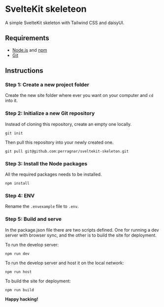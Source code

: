# SvelteKit skeleteon

A simple SvelteKit skeleton with Tailwind CSS and daisyUI.

## Requirements

- [Node.js](https://nodejs.org/en/) and [npm](https://www.npmjs.com/)
- [Git](https://git-scm.com/)

## Instructions

### Step 1: Create a new project folder

Create the new site folder where ever you want on your computer and `cd` into it.

### Step 2: Initialize a new Git repository

Instead of cloning this repository, create an empty one locally.

```
git init
```

Then pull this repository into your newly created one.

```
git pull git@github.com:perragnar/sveltekit-skeleton.git
```

### Step 3: Install the Node packages

All the required packages needs to be installed.

```
npm install
```

### Step 4: ENV

Rename the `.envexample` file to `.env`.

### Step 5: Build and serve

In the package.json file there are two scripts defined. One for running a dev server with browser sync, and the other is to build the site for deployment.

To run the develop server:

```
npm run dev
```

To run the develop server and host it on the local network:

```
npm run host
```

To build the site for deployment:

```
npm run build
```

**Happy hacking!**
